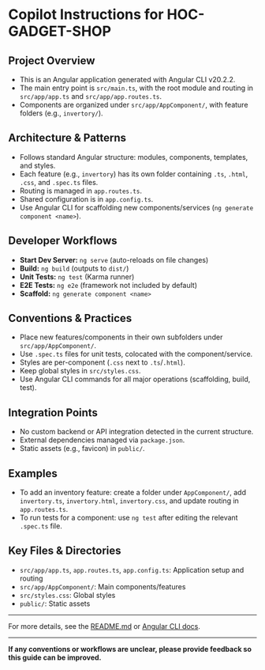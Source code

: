 # Copilot Instructions for HOC-GADGET-SHOP

## Project Overview
- This is an Angular application generated with Angular CLI v20.2.2.
- The main entry point is `src/main.ts`, with the root module and routing in `src/app/app.ts` and `src/app/app.routes.ts`.
- Components are organized under `src/app/AppComponent/`, with feature folders (e.g., `invertory/`).

## Architecture & Patterns
- Follows standard Angular structure: modules, components, templates, and styles.
- Each feature (e.g., `invertory`) has its own folder containing `.ts`, `.html`, `.css`, and `.spec.ts` files.
- Routing is managed in `app.routes.ts`.
- Shared configuration is in `app.config.ts`.
- Use Angular CLI for scaffolding new components/services (`ng generate component <name>`).

## Developer Workflows
- **Start Dev Server:** `ng serve` (auto-reloads on file changes)
- **Build:** `ng build` (outputs to `dist/`)
- **Unit Tests:** `ng test` (Karma runner)
- **E2E Tests:** `ng e2e` (framework not included by default)
- **Scaffold:** `ng generate component <name>`

## Conventions & Practices
- Place new features/components in their own subfolders under `src/app/AppComponent/`.
- Use `.spec.ts` files for unit tests, colocated with the component/service.
- Styles are per-component (`.css` next to `.ts`/`.html`).
- Keep global styles in `src/styles.css`.
- Use Angular CLI commands for all major operations (scaffolding, build, test).

## Integration Points
- No custom backend or API integration detected in the current structure.
- External dependencies managed via `package.json`.
- Static assets (e.g., favicon) in `public/`.

## Examples
- To add an inventory feature: create a folder under `AppComponent/`, add `invertory.ts`, `invertory.html`, `invertory.css`, and update routing in `app.routes.ts`.
- To run tests for a component: use `ng test` after editing the relevant `.spec.ts` file.

## Key Files & Directories
- `src/app/app.ts`, `app.routes.ts`, `app.config.ts`: Application setup and routing
- `src/app/AppComponent/`: Main components/features
- `src/styles.css`: Global styles
- `public/`: Static assets

---
For more details, see the [README.md](../README.md) or [Angular CLI docs](https://angular.dev/tools/cli).

---
**If any conventions or workflows are unclear, please provide feedback so this guide can be improved.**
